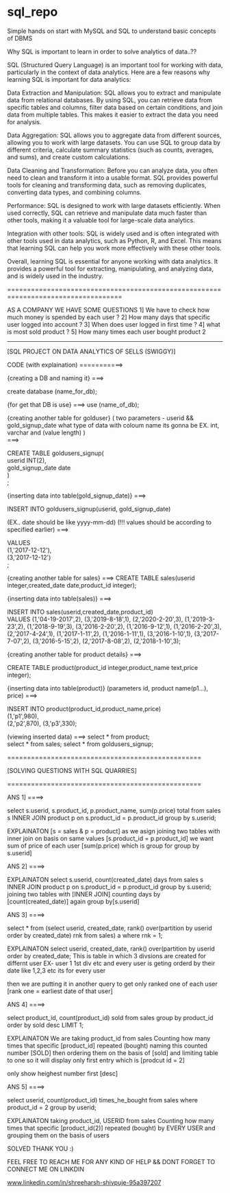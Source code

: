 # sql_repo
Simple hands on start with MySQL and SQL to understand basic concepts of DBMS


Why SQL is important to learn in order to solve analytics of data..??

SQL (Structured Query Language) is an important tool for working with data, particularly in the context of data analytics. Here are a few reasons why learning SQL is important for data analytics:

Data Extraction and Manipulation: SQL allows you to extract and manipulate data from relational databases. By using SQL, you can retrieve data from specific tables and columns, filter data based on certain conditions, and join data from multiple tables. This makes it easier to extract the data you need for analysis.

Data Aggregation: SQL allows you to aggregate data from different sources, allowing you to work with large datasets. You can use SQL to group data by different criteria, calculate summary statistics (such as counts, averages, and sums), and create custom calculations.

Data Cleaning and Transformation: Before you can analyze data, you often need to clean and transform it into a usable format. SQL provides powerful tools for cleaning and transforming data, such as removing duplicates, converting data types, and combining columns.

Performance: SQL is designed to work with large datasets efficiently. When used correctly, SQL can retrieve and manipulate data much faster than other tools, making it a valuable tool for large-scale data analytics.

Integration with other tools: SQL is widely used and is often integrated with other tools used in data analytics, such as Python, R, and Excel. This means that learning SQL can help you work more effectively with these other tools.

Overall, learning SQL is essential for anyone working with data analytics. It provides a powerful tool for extracting, manipulating, and analyzing data, and is widely used in the industry.

===================================================================================

AS A COMPANY WE HAVE SOME QUESTIONS
1] We have to check how much money is spended by each user ?
2] How many days that specific user logged into account ?
3] When does user logged in first time ?
4] what is most sold product ?
5] How many times each user bought product 2

***
[SQL PROJECT ON DATA ANALYTICS OF SELLS (SWIGGY)]

CODE (with explaination) ===========>


{creating a DB and naming it}
===>

create database (name_for_db);                                                  

{for get that DB is use}
===>
use (name_of_db);                                                               
                                                                                
{creating another table for golduser}
(  two parameters - userid && gold_signup_date
 what type of data with coloum name its gonna be 
 EX. int, varchar and (value length)
 )       
 ===>
 
CREATE TABLE goldusers_signup(    
userid INT(2),                                                                  
gold_signup_date date                                                                           
)                                                                                 
;                                                                       

{inserting data into table(gold_signup_date)}
===>

INSERT INTO goldusers_signup(userid, gold_signup_date)                          

(EX.. date should be like yyyy-mm-dd)
(!!! values should be according to specified earlier)
===>

VALUES                
(1,'2017-12-12'),                                                               
(3,'2017-12-12')                     
;

{creating another table for sales}
===>
CREATE TABLE sales(userid integer,created_date date,product_id integer);        

{inserting data into table(sales)}
===>

INSERT INTO sales(userid,created_date,product_id)  
VALUES (1,'04-19-2017',2),
(3,'2019-8-18',1),
(2,'2020-2-20',3),
(1,'2019-3-23',2),
(1,'2018-9-19',3),
(3,'2016-2-20',2),
(1,'2016-9-12',1),
(1,'2016-2-20',3),
(2,'2017-4-24',1),
(1,'2017-1-11',2),
(1,'2016-1-11',1),
(3,'2016-1-10',1),
(3,'2017-7-07',2),
(3,'2016-5-15',2),
(2,'2017-8-08',2),
(2,'2018-1-10',3);

{creating another table for product details}
===>

CREATE TABLE product(product_id integer,product_name text,price integer);       


{inserting data into table(product)}
(parameters id, product name(p1...), price)
===>

INSERT INTO product(product_id,product_name,price)                              
(1,'p1',980),                                                                   
(2,'p2',870),
(3,'p3',330);


(viewing inserted data)
===>
select * from  product;                                                         
select * from  sales;
select * from  goldusers_signup;



=================================================

[SOLVING QUESTIONS WITH SQL QUARRIES]

=================================================


ANS 1] ====>

select s.userid, s.product_id, p.product_name, sum(p.price) total from sales s INNER JOIN product p on s.product_id = p.product_id group by s.userid;

EXPLAINATON
[s = sales & p = product] as we asign
joining two tables with inner join on basis on same values [s.product_id = p.product_id]
we want sum of price of each user [sum(p.price)  which is group for group by s.userid]

ANS 2] ====>

EXPLAINATON
select s.userid, count(created_date) days from sales s INNER JOIN product p on s.product_id = p.product_id group by s.userid;
joining two tables with [INNER JOIN] 
counting days by [count(created_date)] 
again group by[s.userid]

ANS 3] ====>

select * from
(select userid, created_date, rank() over(partition by userid order by created_date) rnk from sales) a where rnk = 1;

EXPLAINATON
select userid, created_date, rank() over(partition by userid order by created_date;
This is table in which 3 divsions are created for differnt user EX- user 1 1st div etc and every user is geting orderd by their date
like 1,2,3 etc its for every user

then we are putting it in another query to get only ranked one of each user [rank one = earliest date of that user] 


ANS 4] ====>

select product_id, count(product_id) sold from sales group by product_id order by sold desc LIMIT 1;

EXPLAINATON
We are taking product_id from sales
Counting how many times that specific [product_id] repeated (bought) naming this counted number [SOLD]
then ordering them on the basis of [sold] and limiting table to one so it will display only first entry
which is [prodcut id = 2]

only show heighest number first [desc]


ANS 5] ====>

select userid, count(product_id) times_he_bought from sales where product_id = 2 group by userid;

EXPLAINATON
taking product_id, USERID from sales
Counting how many times that specific [product_id(2)] repeated (bought) by EVERY USER
and grouping them on the basis of users

SOLVED
THANK YOU :)


FEEL FREE TO REACH ME FOR ANY KIND OF HELP
&&
DONT FORGET TO CONNECT ME ON LINKDIN 

www.linkedin.com/in/shreeharsh-shivpuje-95a397207

